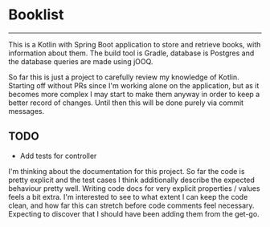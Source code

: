 # Booklist

___

This is a Kotlin with Spring Boot application to store and retrieve books, with information about them. The build tool
is Gradle, database is Postgres and the database queries are made using jOOQ.

So far this is just a project to carefully review my knowledge of Kotlin. Starting off without PRs since I'm working
alone on the application, but as it becomes more complex I may start to make them anyway in order to keep a better
record of changes. Until then this will be done purely via commit messages.

## TODO

- Add tests for controller

I'm thinking about the documentation for this project. So far the code is pretty explicit and the test cases I think
additionally describe the expected behaviour pretty well. Writing code docs for very explicit properties / values feels
a bit extra. I'm interested to see to what extent I can keep the code clean, and how far this can stretch before code
comments feel necessary. Expecting to discover that I should have been adding them from the get-go.